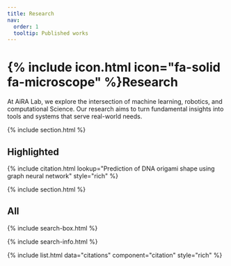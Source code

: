 ```yaml
---
title: Research
nav:
  order: 1
  tooltip: Published works
---
```


# {% include icon.html icon="fa-solid fa-microscope" %}Research

At AiRA Lab, we explore the intersection of machine learning, robotics, and computational Science.
Our research aims to turn fundamental insights into tools and systems that serve real-world needs.

{% include section.html %}

## Highlighted

{% include citation.html lookup="Prediction of DNA origami shape using graph neural network" style="rich" %}

{% include section.html %}

## All

{% include search-box.html %}

{% include search-info.html %}

{% include list.html data="citations" component="citation" style="rich" %}
